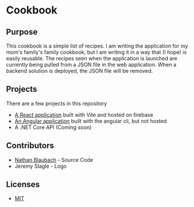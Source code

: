 # Cookbook

## Purpose

This cookbook is a simple list of recipes. I am writing the application for my mom's family's family cookbook, but I am writing it in a way that (I hope) is easily reusable. The recipes seen when the application is launched are currently being pulled from a JSON file in the web application. When a backend solution is deployed, the JSON file will be removed.

## Projects

There are a few projects in this repository

- [A React application](https://github.com/nathanblaubach/cookbook/tree/main/web-react/README.md) built with Vite and hosted on firebase
- [An Angular application](https://github.com/nathanblaubach/cookbook/tree/main/web-angular/README.md) built with the angular cli, but not hosted
- A .NET Core API (Coming soon)

## Contributors

- [Nathan Blaubach](https://github.com/nathanblaubach) - Source Code
- Jeremy Slagle - Logo

## Licenses

- [MIT](https://github.com/nathanblaubach/cookbook/blob/main/LICENSE)
